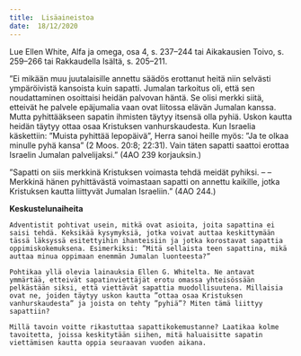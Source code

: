 ```yaml
---
title:  Lisäaineistoa
date:  18/12/2020
---
```


Lue Ellen White, Alfa ja omega, osa 4, s. 237–244 tai Aikakausien Toivo, s. 259–266 tai Rakkaudella Isältä, s. 205–211.

”Ei mikään muu juutalaisille annettu säädös erottanut heitä niin selvästi ympäröivistä kansoista kuin sapatti. Jumalan tarkoitus oli, että sen noudattaminen osoittaisi heidän palvovan häntä. Se olisi merkki siitä, etteivät he palvele epäjumalia vaan ovat liitossa elävän Jumalan kanssa. Mutta pyhittääkseen sapatin ihmisten täytyy itsensä olla pyhiä. Uskon kautta heidän täytyy ottaa osaa Kristuksen vanhurskaudesta. Kun Israelia käskettiin: ”Muista pyhittää lepopäivä”, Herra sanoi heille myös: ”Ja te olkaa minulle pyhä kansa” (2 Moos. 20:8; 22:31). Vain täten sapatti saattoi erottaa Israelin Jumalan palvelijaksi.” (4AO 239 korjauksin.)

”Sapatti on siis merkkinä Kristuksen voimasta tehdä meidät pyhiksi. – – Merkkinä hänen pyhittävästä voimastaan sapatti on annettu kaikille, jotka Kristuksen kautta liittyvät Jumalan Israeliin.” (4AO 244.)

**Keskustelunaiheita**

`Adventistit pohtivat usein, mitkä ovat asioita, joita sapattina ei saisi tehdä. Keksikää kysymyksiä, jotka voivat auttaa keskittymään tässä läksyssä esitettyihin ihanteisiin ja jotka korostavat sapattia oppimiskokemuksena. Esimerkiksi: ”Mitä sellaista teen sapattina, mikä auttaa minua oppimaan enemmän Jumalan luonteesta?”`

`Pohtikaa yllä olevia lainauksia Ellen G. Whitelta. Ne antavat ymmärtää, etteivät sapatinviettäjät erotu omassa yhteisössään pelkästään siksi, että viettävät sapattia muodollisuutena. Millaisia ovat ne, joiden täytyy uskon kautta ”ottaa osaa Kristuksen vanhurskaudesta” ja joista on tehty ”pyhiä”? Miten tämä liittyy sapattiin?`

`Millä tavoin voitte rikastuttaa sapattikokemustanne? Laatikaa kolme tavoitetta, joissa keskitytään siihen, mitä haluaisitte sapatin viettämisen kautta oppia seuraavan vuoden aikana.`